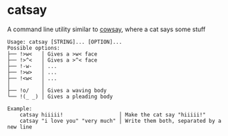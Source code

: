 # catsay
A command line utility similar to [cowsay](https://archlinux.org/packages/extra/any/cowsay/), where a cat says some stuff

    Usage: catsay [STRING]... [OPTION]...
    Possible options:
    ├── !>w<   │ Gives a >w< face
    ├── !>^<   │ Gives a >^< face
    ├── !-w-   │ ...
    ├── !>w>   │ ...
    ├── !<w<   │ ...
    │          │
    ├── !o/    │ Gives a waving body
    └── !(_ _) │ Gives a pleading body

    Example:
        catsay hiiiii!                  │ Make the cat say "hiiiii!"
        catsay "i love you" "very much" │ Write them both, separated by a new line
